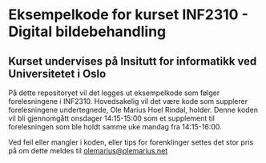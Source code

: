 # Eksempelkode for kurset INF2310 - Digital bildebehandling
## Kurset undervises på Insitutt for informatikk ved Universitetet i Oslo

På dette repositoryet vil det legges ut eksempelkode som følger forelesningene i INF2310. Hovedsakelig vil det være kode som supplerer forelesningene undertegnede, Ole Marius Hoel Rindal, holder. Denne koden vil bli gjennomgått onsdager 14:15-15:00 som et supplement til forelesningen som ble holdt samme uke mandag fra 14:15-16:00.

Ved feil eller mangler i koden, eller tips for forenklinger settes det stor pris på om dette meldes til olemarius@olemarius.net
